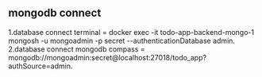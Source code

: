 
mongodb connect
----------------------------------

1.database connect terminal = docker exec -it todo-app-backend-mongo-1 mongosh -u mongoadmin -p secret --authenticationDatabase admin.
2.database connect mongodb compass = mongodb://mongoadmin:secret@localhost:27018/todo_app?authSource=admin.


